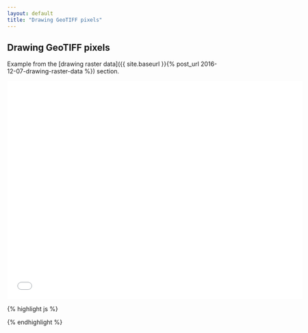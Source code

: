 ```yaml
---
layout: default
title: "Drawing GeoTIFF pixels"
---
```

Drawing GeoTIFF pixels
--------------------------
Example from the [drawing raster data]({{ site.baseurl }}{% post_url 2016-12-07-drawing-raster-data %}) section.

<iframe frameborder="no" border="0" scrolling="no" marginwidth="0" marginheight="0" width="690" height="510" src="{{ site.baseurl }}/code_samples/raster-interpolation.html"></iframe>

{% highlight js %}
<!DOCTYPE html>
<meta charset="utf-8">
<style>

</style>
<body>

<script src="https://d3js.org/d3.v4.min.js"></script>
<script src="geotiff.min.js"></script>
<script src="http://d3js.org/topojson.v1.min.js"></script>
<script>
var width = 680,
    height = 500;

var projection = d3.geoAzimuthalEqualArea()
    .rotate([-55.5, -24])
    .scale(1100);

var canvas = d3.select("body").append("canvas")
    .attr("width", width)
    .attr("height", height);

var context = canvas.node().getContext("2d");
d3.request("tz850.tiff")
  .responseType('arraybuffer')
  .get(function(error, tiffData){
d3.json("world-110m.json", function(error, topojsonData) {
  var countries = topojson.feature(topojsonData, topojsonData.objects.countries);
  var path = d3.geoPath()
      .projection(projection).context(context);

  context.beginPath();
  context.strokeStyle = "#777";
  context.fillStyle = "#aaa";
  path(countries);
  context.fill();
  context.stroke();

  var tiff = GeoTIFF.parse(tiffData.response);
  var image = tiff.getImage();
  var rasters = image.readRasters();
  var tiepoint = image.getTiePoints()[0];
  var pixelScale = image.getFileDirectory().ModelPixelScale;
  var geoTransform = [tiepoint.x, pixelScale[0], 0, tiepoint.y, 0, -1*pixelScale[1]];
  var invGeoTransform = [-geoTransform[0]/geoTransform[1], 1/geoTransform[1],0,-geoTransform[3]/geoTransform[5],0,1/geoTransform[5]];

  var tempData = new Array(image.getHeight());
  for (var j = 0; j<image.getHeight(); j++){
      tempData[j] = new Array(image.getWidth());
      for (var i = 0; i<image.getWidth(); i++){
          tempData[j][i] = rasters[1][i + j*image.getWidth()];
      }
  }


  //Creating the color scale https://github.com/santilland/plotty/blob/master/src/plotty.js
  var cs_def = {positions:[0, 0.25, 0.5, 0.75, 1], colors:["#0571b0", "#92c5de", "#f7f7f7", "#f4a582", "#ca0020"]};
  var scaleWidth = 256;
  var canvasColorScale = d3.select("body").append("canvas")
      .attr("width", scaleWidth)
      .attr("height", 1)
      .style("display","none");
  var contextColorScale = canvasColorScale.node().getContext("2d");
  var gradient = contextColorScale.createLinearGradient(0, 0, scaleWidth, 1);

  for (var i = 0; i < cs_def.colors.length; ++i) {
    gradient.addColorStop(cs_def.positions[i], cs_def.colors[i]);
  }
  contextColorScale.fillStyle = gradient;
  contextColorScale.fillRect(0, 0, scaleWidth, 1);

  var csImageData = contextColorScale.getImageData(0, 0, scaleWidth-1, 1).data;

  //Drawing the image
  var canvasRaster = d3.select("body").append("canvas")
      .attr("width", width)
      .attr("height", height)
      .style("display","none");

  var contextRaster = canvasRaster.node().getContext("2d");

  var id = contextRaster.createImageData(width,height);
  var data = id.data;
  var pos = 0;
  for(var j = 0; j<height; j++){
    for(var i = 0; i<width; i++){
      var pointCoords = projection.invert([i,j]);
      var px = invGeoTransform[0] + pointCoords[0]* invGeoTransform[1];
      var py = invGeoTransform[3] + pointCoords[1] * invGeoTransform[5];

      var value;
      if(Math.floor(px) >= 0 && Math.ceil(px) < image.getWidth() && Math.floor(py) >= 0 && Math.ceil(py) < image.getHeight()){
        //https://en.wikipedia.org/wiki/Bilinear_interpolation
        var dist1 = (Math.ceil(px)-px)*(Math.ceil(py)-py);
        var dist2 = (px-Math.floor(px))*(Math.ceil(py)-py);
        var dist3 = (Math.ceil(px)-px)*(py-Math.floor(py));
        var dist4 = (px-Math.floor(px))*(py-Math.floor(py));
        if (dist1 != 0 || dist2!=0 || dist3!=0 || dist4!=0){
          value = tempData[Math.floor(py)][Math.floor(px)]*dist1+
          tempData[Math.floor(py)][Math.ceil(px)]*dist2 +
          tempData[Math.ceil(py)][Math.floor(px)]*dist3 +
          tempData[Math.ceil(py)][Math.ceil(px)]*dist4;
        } else {
          value = spdData[Math.floor(py)][Math.floor(px)];
        }
      } else {
        value = -999;
      }
        var c = Math.round((scaleWidth-1) * ((value - 14)/24));
        var alpha = 200;
        if (c<0 || c > (scaleWidth-1)){
          alpha = 0;
        }
        data[pos]   = csImageData[c*4];;
        data[pos+1]   = csImageData[c*4+1];
        data[pos+2]   = csImageData[c*4+2];
        data[pos+3]   = alpha;
        pos = pos + 4

    }
  }
  contextRaster.putImageData( id, 0, 0);
  context.drawImage(canvasRaster.node(), 0, 0);


});
});
</script>

</body>
{% endhighlight %}
